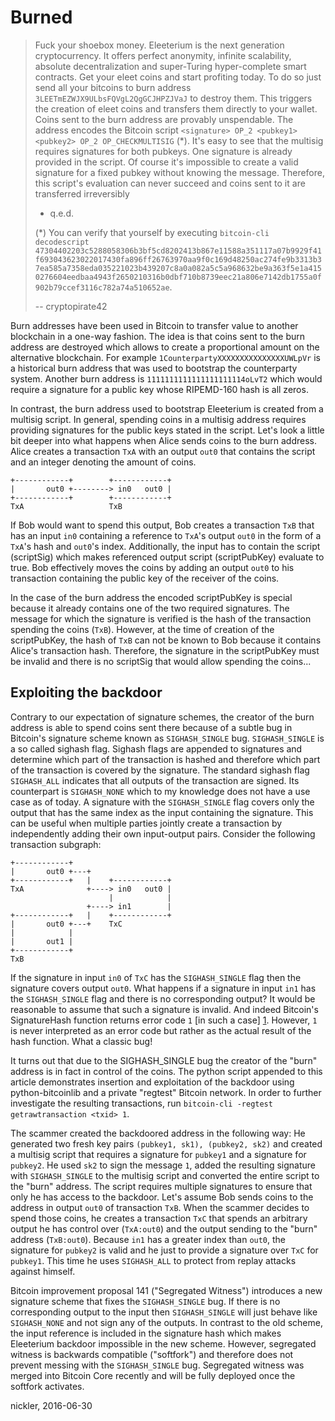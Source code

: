 Burned
===

> Fuck your shoebox money. Eleeterium is the next generation cryptocurrency. It
> offers perfect anonymity, infinite scalability, absolute decentralization and
> super-Turing hyper-complete smart contracts. Get your eleet coins and start
> profiting today. To do so just send all your bitcoins to burn address
> `3LEETmEZWJX9ULbsFQVgL2QgGCJHPZJVaJ` to destroy them. This triggers the
> creation of eleet coins and transfers them directly to your wallet. Coins sent
> to the burn address are provably unspendable. The address encodes the Bitcoin
> script `<signature> OP_2 <pubkey1> <pubkey2> OP_2 OP_CHECKMULTISIG` (\*). It's
> easy to see that the multisig requires signatures for both pubkeys. One
> signature is already provided in the script. Of course it's impossible to
> create a valid signature for a fixed pubkey without knowing the message.
> Therefore, this script's evaluation can never succeed and coins sent to it are
> transferred irreversibly
> - q.e.d.
>
> (\*) You can verify that yourself by executing `bitcoin-cli decodescript
> 47304402203c5288058306b3bf5cd8202413b867e11588a351117a07b9929f41f693043623022017430fa896ff26763970aa9f0c169d48250ac274fe9b3313b37ea585a7358eda035221023b439207c8a0a082a5c5a968632be9a363f5e1a4150276604eedbaa4943f2650210316b0dbf710b8739eec21a806e7142db1755a0f902b79ccef3116c782a74a510652ae`.
>
> -- cryptopirate42


Burn addresses have been used in Bitcoin to transfer value to another blockchain
in a one-way fashion. The idea is that coins sent to the burn address are
destroyed which allows to create a proportional amount on the alternative
blockchain. For example `1CounterpartyXXXXXXXXXXXXXXXUWLpVr` is a historical
burn address that was used to bootstrap the counterparty system. Another burn
address is `1111111111111111111114oLvT2` which would require a signature for a
public key whose RIPEMD-160 hash is all zeros.

In contrast, the burn address used to bootstrap Eleeterium is created from a
multisig script. In general, spending coins in a multisig address requires
providing signatures for the public keys stated in the script. Let's look a
little bit deeper into what happens when Alice sends coins to the burn address.
Alice creates a transaction `TxA` with an output `out0` that contains the script
and an integer denoting the amount of coins.

    +------------+        +------------+
    |       out0 +--------> in0   out0 |
    +------------+        +------------+
    TxA                   TxB

If Bob would want to spend this output, Bob creates a transaction `TxB` that has
an input `in0` containing a reference to `TxA`'s output `out0` in the form of a
`TxA`'s hash and `out0`'s index. Additionally, the input has to contain the
script (scriptSig) which makes referenced output script (scriptPubKey) evaluate
to true. Bob effectively moves the coins by adding an output `out0` to his
transaction containing the public key of the receiver of the coins.

In the case of the burn address the encoded scriptPubKey is special because it
already contains one of the two required signatures. The message for which the
signature is verified is the hash of the transaction spending the coins (`TxB`).
However, at the time of creation of the scriptPubKey, the hash of `TxB` can not
be known to Bob because it contains Alice's transaction hash. Therefore, the
signature in the scriptPubKey must be invalid and there is no scriptSig that
would allow spending the coins...

Exploiting the backdoor
---
Contrary to our expectation of signature schemes, the creator of the burn
address is able to spend coins sent there because of a subtle bug in Bitcoin's
signature scheme known as `SIGHASH_SINGLE` bug. `SIGHASH_SINGLE` is a so called
sighash flag. Sighash flags are appended to signatures and determine which part
of the transaction is hashed and therefore which part of the transaction is
covered by the signature. The standard sighash flag `SIGHASH_ALL` indicates that
all outputs of the transaction are signed. Its counterpart is `SIGHASH_NONE`
which to my knowledge does not have a use case as of today. A signature with the
`SIGHASH_SINGLE` flag covers only the output that has the same index as the
input containing the signature. This can be useful when multiple parties jointly
create a transaction by independently adding their own input-output pairs.
Consider the following transaction subgraph:

    +------------+
    |       out0 +---+
    +------------+   |    +------------+
    TxA              +----> in0   out0 |
                          |            |
                     +----> in1        |
    +------------+   |    +------------+
    |       out0 +---+    TxC
    |            |
    |       out1 |
    +------------+
    TxB

If the signature in input `in0` of `TxC` has the `SIGHASH_SINGLE` flag then the
signature covers output `out0`. What happens if a signature in input `in1` has
the `SIGHASH_SINGLE` flag and there is no corresponding output? It would be
reasonable to assume that such a signature is invalid. And indeed Bitcoin's
SignatureHash function returns error code `1` [in such a case] [1].
However, `1` is never interpreted as an error code but rather as the actual
result of the hash function. What a classic bug!

It turns out that due to the SIGHASH_SINGLE bug the creator of the "burn"
address is in fact in control of the coins. The python script appended to this
article demonstrates insertion and exploitation of the backdoor using
python-bitcoinlib and a private "regtest" Bitcoin network. In order to further
investigate the resulting transactions, run `bitcoin-cli -regtest
getrawtransaction <txid> 1`.

The scammer created the backdoored address in the following way: He generated
two fresh key pairs `(pubkey1, sk1), (pubkey2, sk2)` and created a multisig
script that requires a signature for `pubkey1` and a signature for `pubkey2`. He
used `sk2` to sign the message `1`, added the resulting signature with
`SIGHASH_SINGLE` to the multisig script and converted the entire script to the
"burn" address. The script requires multiple signatures to ensure that only he
has access to the backdoor. Let's assume Bob sends coins to the address in
output `out0` of transaction `TxB`. When the scammer decides to spend those
coins, he creates a transaction `TxC` that spends an arbitrary output he has
control over (`TxA:out0`) and the output sending to the "burn" address
(`TxB:out0`). Because `in1` has a greater index than `out0`, the signature for
`pubkey2` is valid and he just to provide a signature over `TxC` for `pubkey1`.
This time he uses `SIGHASH_ALL` to protect from replay attacks against himself.

Bitcoin improvement proposal 141 ("Segregated Witness") introduces a new
signature scheme that fixes the `SIGHASH_SINGLE` bug. If there is no
corresponding output to the input then `SIGHASH_SINGLE` will just behave like
`SIGHASH_NONE` and not sign any of the outputs. In contrast to the old scheme,
the input reference is included in the signature hash which makes Eleeterium
backdoor impossible in the new scheme. However, segregated witness is backwards
compatible ("softfork") and therefore does not prevent messing with the
`SIGHASH_SINGLE` bug. Segregated witness was merged into Bitcoin Core recently
and will be fully deployed once the softfork activates.

[1]: https://github.com/bitcoin/bitcoin/blob/070dbc48a9338375fd7ce0a86ee05b476cf487a4/src/script/interpreter.cpp#L1178

nickler, 2016-06-30
